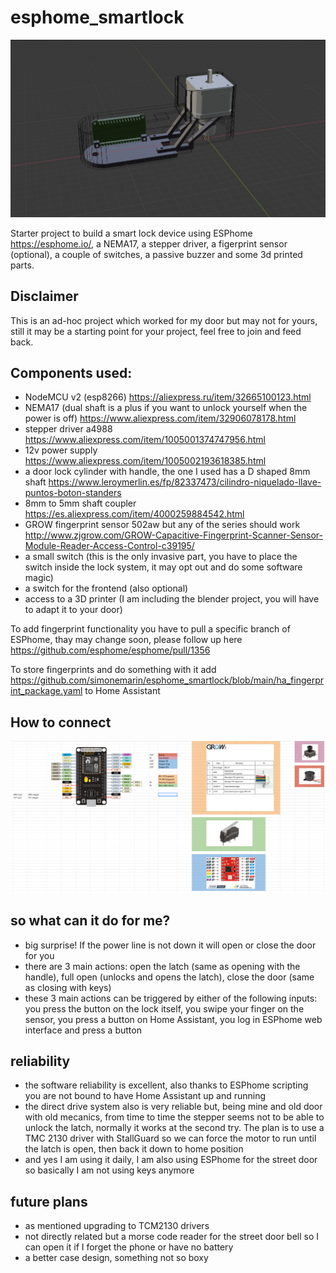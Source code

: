 # esphome_smartlock

![3D preview](https://github.com/simonemarin/esphome_smartlock/blob/main/3d_preview.png?raw=true)

Starter project to build a smart lock device using ESPhome https://esphome.io/, a NEMA17, a stepper driver, a figerprint sensor (optional), a couple of switches, a passive buzzer and some 3d printed parts.

## Disclaimer
This is an ad-hoc project which worked for my door but may not for yours, still it may be a starting point for your project, feel free to join and feed back.

## Components used:
- NodeMCU v2 (esp8266) https://aliexpress.ru/item/32665100123.html
- NEMA17 (dual shaft is a plus if you want to unlock yourself when the power is off) https://www.aliexpress.com/item/32906078178.html
- stepper driver a4988 https://www.aliexpress.com/item/1005001374747956.html
- 12v power supply https://www.aliexpress.com/item/1005002193618385.html
- a door lock cylinder with handle, the one I used has a D shaped 8mm shaft https://www.leroymerlin.es/fp/82337473/cilindro-niquelado-llave-puntos-boton-standers
- 8mm to 5mm shaft coupler https://es.aliexpress.com/item/4000259884542.html 
- GROW fingerprint sensor 502aw but any of the series should work http://www.zjgrow.com/GROW-Capacitive-Fingerprint-Scanner-Sensor-Module-Reader-Access-Control-c39195/
- a small switch (this is the only invasive part, you have to place the switch inside the lock system, it may opt out and do some software magic)
- a switch for the frontend (also optional)
- access to a 3D printer (I am including the blender project, you will have to adapt it to your door)

To add fingerprint functionality you have to pull a specific branch of ESPhome, thay may change soon, please follow up here https://github.com/esphome/esphome/pull/1356

To store fingerprints and do something with it add https://github.com/simonemarin/esphome_smartlock/blob/main/ha_fingerprint_package.yaml to Home Assistant 

## How to connect

![how to connect](https://github.com/simonemarin/esphome_smartlock/blob/main/ESPhome_smartlock.png?raw=true)

## so what can it do for me?
- big surprise! If the power line is not down it will open or close the door for you
- there are 3 main actions: open the latch (same as opening with the handle), full open (unlocks and opens the latch), close the door (same as closing with keys)
- these 3 main actions can be triggered by either of the following inputs: you press the button on the lock itself, you swipe your finger on the sensor, you press a button on Home Assistant, you log in ESPhome web interface and press a button

## reliability
- the software reliability is excellent, also thanks to ESPhome scripting you are not bound to have Home Assistant up and running
- the direct drive system also is very reliable but, being mine and old door with old mecanics, from time to time the stepper seems not to be able to unlock the latch, normally it works at the second try. The plan is to use a TMC 2130 driver with StallGuard so we can force the motor to run until the latch is open, then back it down to home position
- and yes I am using it daily, I am also using ESPhome for the street door so basically I am not using keys anymore

## future plans
- as mentioned upgrading to TCM2130 drivers
- not directly related but a morse code reader for the street door bell so I can open it if I forget the phone or have no battery
- a better case design, something not so boxy
